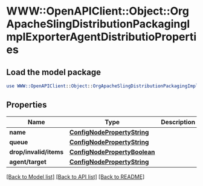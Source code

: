 # WWW::OpenAPIClient::Object::OrgApacheSlingDistributionPackagingImplExporterAgentDistributioProperties

## Load the model package
```perl
use WWW::OpenAPIClient::Object::OrgApacheSlingDistributionPackagingImplExporterAgentDistributioProperties;
```

## Properties
Name | Type | Description | Notes
------------ | ------------- | ------------- | -------------
**name** | [**ConfigNodePropertyString**](ConfigNodePropertyString.md) |  | [optional] 
**queue** | [**ConfigNodePropertyString**](ConfigNodePropertyString.md) |  | [optional] 
**drop/invalid/items** | [**ConfigNodePropertyBoolean**](ConfigNodePropertyBoolean.md) |  | [optional] 
**agent/target** | [**ConfigNodePropertyString**](ConfigNodePropertyString.md) |  | [optional] 

[[Back to Model list]](../README.md#documentation-for-models) [[Back to API list]](../README.md#documentation-for-api-endpoints) [[Back to README]](../README.md)


